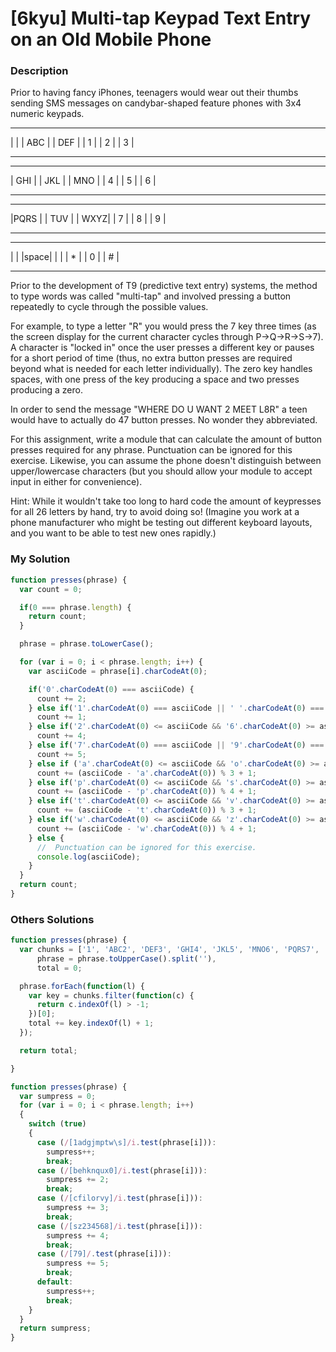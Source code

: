 # [6kyu] Multi-tap Keypad Text Entry on an Old Mobile Phone

### Description

Prior to having fancy iPhones, teenagers would wear out their thumbs sending SMS messages on candybar-shaped feature phones with 3x4 numeric keypads.

------- ------- -------
|     | | ABC | | DEF |
|  1  | |  2  | |  3  |
------- ------- -------
------- ------- -------
| GHI | | JKL | | MNO |
|  4  | |  5  | |  6  |
------- ------- -------
------- ------- -------
|PQRS | | TUV | | WXYZ|
|  7  | |  8  | |  9  |
------- ------- -------
------- ------- -------
|     | |space| |     |
|  *  | |  0  | |  #  |
------- ------- -------
Prior to the development of T9 (predictive text entry) systems, the method to type words was called "multi-tap" and involved pressing a button repeatedly to cycle through the possible values.

For example, to type a letter "R" you would press the 7 key three times (as the screen display for the current character cycles through P->Q->R->S->7). A character is "locked in" once the user presses a different key or pauses for a short period of time (thus, no extra button presses are required beyond what is needed for each letter individually). The zero key handles spaces, with one press of the key producing a space and two presses producing a zero.

In order to send the message "WHERE DO U WANT 2 MEET L8R" a teen would have to actually do 47 button presses. No wonder they abbreviated.

For this assignment, write a module that can calculate the amount of button presses required for any phrase. Punctuation can be ignored for this exercise. Likewise, you can assume the phone doesn't distinguish between upper/lowercase characters (but you should allow your module to accept input in either for convenience).

Hint: While it wouldn't take too long to hard code the amount of keypresses for all 26 letters by hand, try to avoid doing so! (Imagine you work at a phone manufacturer who might be testing out different keyboard layouts, and you want to be able to test new ones rapidly.)

### My Solution

```javascript
function presses(phrase) {
  var count = 0;

  if(0 === phrase.length) {
    return count;
  }

  phrase = phrase.toLowerCase();

  for (var i = 0; i < phrase.length; i++) {
    var asciiCode = phrase[i].charCodeAt(0);

    if('0'.charCodeAt(0) === asciiCode) {
      count += 2;
    } else if('1'.charCodeAt(0) === asciiCode || ' '.charCodeAt(0) === asciiCode) {
      count += 1;
    } else if('2'.charCodeAt(0) <= asciiCode && '6'.charCodeAt(0) >= asciiCode || '8'.charCodeAt(0) === asciiCode) {
      count += 4;
    } else if('7'.charCodeAt(0) === asciiCode || '9'.charCodeAt(0) === asciiCode) {
      count += 5;
    } else if ('a'.charCodeAt(0) <= asciiCode && 'o'.charCodeAt(0) >= asciiCode) { // alphabet
      count += (asciiCode - 'a'.charCodeAt(0)) % 3 + 1;
    } else if('p'.charCodeAt(0) <= asciiCode && 's'.charCodeAt(0) >= asciiCode) {
      count += (asciiCode - 'p'.charCodeAt(0)) % 4 + 1;
    } else if('t'.charCodeAt(0) <= asciiCode && 'v'.charCodeAt(0) >= asciiCode) {
      count += (asciiCode - 't'.charCodeAt(0)) % 3 + 1;
    } else if('w'.charCodeAt(0) <= asciiCode && 'z'.charCodeAt(0) >= asciiCode) {
      count += (asciiCode - 'w'.charCodeAt(0)) % 4 + 1;
    } else {
      //  Punctuation can be ignored for this exercise.
      console.log(asciiCode);
    }
  }
  return count;
}
```

### Others Solutions

```javascript
function presses(phrase) {
  var chunks = ['1', 'ABC2', 'DEF3', 'GHI4', 'JKL5', 'MNO6', 'PQRS7', 'TUV8', 'WXYZ9', ' 0'],
      phrase = phrase.toUpperCase().split(''),
      total = 0;

  phrase.forEach(function(l) {
    var key = chunks.filter(function(c) {
      return c.indexOf(l) > -1;
    })[0];
    total += key.indexOf(l) + 1;
  });

  return total;

}
```

```javascript
function presses(phrase) {
  var sumpress = 0;
  for (var i = 0; i < phrase.length; i++)
  {
    switch (true)
    {
      case (/[1adgjmptw\s]/i.test(phrase[i])):
        sumpress++;
        break;
      case (/[behknqux0]/i.test(phrase[i])):
        sumpress += 2;
        break;
      case (/[cfilorvy]/i.test(phrase[i])):
        sumpress += 3;
        break;
      case (/[sz234568]/i.test(phrase[i])):
        sumpress += 4;
        break;
      case (/[79]/.test(phrase[i])):
        sumpress += 5;
        break;
      default:
        sumpress++;
        break;
    }
  }
  return sumpress;
}
```
